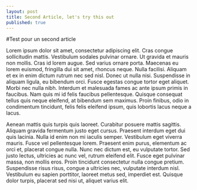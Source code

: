 ```yaml
---
layout: post
title: Second Article, let's try this out
published: true
---
```


#Test pour un second article

Lorem ipsum dolor sit amet, consectetur adipiscing elit. Cras congue sollicitudin mattis. Vestibulum sodales pulvinar ornare. Ut gravida et mauris non mollis. Cras id lorem augue. Sed varius ornare porta. Maecenas eu lorem euismod, fringilla dui sit amet, rhoncus neque. Nulla facilisi. Aliquam et ex in enim dictum rutrum nec sed nisl. Donec ut nulla nisi. Suspendisse in aliquam ligula, eu bibendum orci. Fusce egestas congue tortor eget aliquet. Morbi nec nulla nibh. Interdum et malesuada fames ac ante ipsum primis in faucibus. Nam quis mi id felis faucibus pellentesque. Quisque consequat tellus quis neque eleifend, at bibendum sem maximus. Proin finibus, odio in condimentum tincidunt, felis felis eleifend ipsum, quis lobortis lacus neque a lacus.

Aenean mattis quis turpis quis laoreet. Curabitur posuere mattis sagittis. Aliquam gravida fermentum justo eget cursus. Praesent interdum eget dui quis lacinia. Nulla id enim non mi iaculis semper. Vestibulum eget viverra mauris. Fusce vel pellentesque lorem. Praesent enim purus, elementum ac orci et, placerat congue nulla. Nunc nec dictum est, eu vulputate tortor. Sed justo lectus, ultricies ac nunc vel, rutrum eleifend elit. Fusce eget pulvinar massa, non mollis eros. Proin tincidunt consectetur nulla congue pretium. Suspendisse risus risus, congue a ultricies nec, vulputate interdum nisl. Vestibulum eu sapien porttitor, laoreet metus sed, imperdiet est. Quisque dolor turpis, placerat sed nisi ut, aliquet varius elit.

